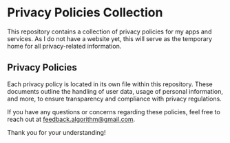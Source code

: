 # Privacy Policies Collection

This repository contains a collection of privacy policies for my apps and services. As I do not have a website yet, this will serve as the temporary home for all privacy-related information.

## Privacy Policies

Each privacy policy is located in its own file within this repository. These documents outline the handling of user data, usage of personal information, and more, to ensure transparency and compliance with privacy regulations.

If you have any questions or concerns regarding these policies, feel free to reach out at feedback.algorithm@gmail.com.

Thank you for your understanding!
